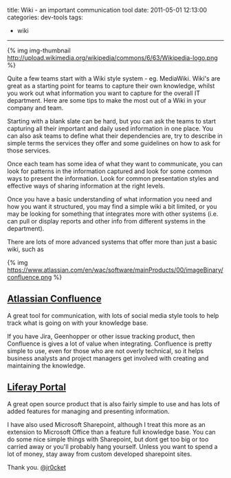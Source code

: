 title: Wiki - an important communication tool
date: 2011-05-01 12:13:00
categories: dev-tools
tags: 
- wiki
---

{% img img-thumbnail http://upload.wikimedia.org/wikipedia/commons/6/63/Wikipedia-logo.png %}

Quite a few teams start with a Wiki style system - eg. MediaWiki.  Wiki's are great as a starting point for teams to capture their own knowledge, whilst you work out what information you want to capture for the overall IT department. Here are some tips to make the most out of a Wiki in your company and team.

<!-- more -->

Starting with a blank slate can be hard, but you can ask the teams to start capturing all their important and daily used information in one place.  You can also ask teams to define what their dependencies are, try to describe in simple terms the services they offer and some guidelines on how to ask for those services.

Once each team has some idea of what they want to communicate, you can look for patterns in the information captured and look for some common ways to present the information.  Look for common presentation styles and effective ways of sharing information at the right levels.

Once you have a basic understanding of what information you need and how you want it structured, you may find a simple wiki a bit limited, or you may be looking for something that integrates more with other systems (i.e. can pull or display reports and other info from different systems in the department).

There are lots of more advanced systems that offer more than just a basic wiki, such as

{% img https://www.atlassian.com/en/wac/software/mainProducts/00/imageBinary/confluence.png %} 

## [Atlassian Confluence](http://www.atlassian.com/software/confluence/) 

A great tool for communication, with lots of social media style tools to help track what is going on with your knowledge base.  

If you have Jira, Geenhopper or other issue tracking product, then Confluence is gives a lot of value when integrating.   Confluence is pretty simple to use, even for those who are not overly technical, so it helps business analysts and project managers get involved with creating and maintaining the knowledge.

## [Liferay Portal](http://www.liferay.com/)

A great open source product that is also fairly simple to use and has lots of added features for managing and presenting information.

I have also used Microsoft Sharepoint, although I treat this more as an extension to Microsoft Office than a feature full knowledge base.   You can do some nice simple things with Sharepoint, but dont get too big or too carried away or you'll probably hang yourself.  Unless you want to spend a lot of money, stay away from custom developed sharepoint sites.

Thank you.
[@jr0cket](https://twitter.com/jr0cket)
